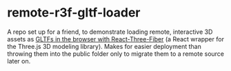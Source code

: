# remote-r3f-gltf-loader
A repo set up for a friend, to demonstrate loading remote, interactive 3D assets as [GLTFs in the browser with React-Three-Fiber](https://docs.pmnd.rs/react-three-fiber/tutorials/loading-models) (a React wrapper for the Three.js 3D modeling library). Makes for easier deployment than throwing them into the public folder only to migrate them to a remote source later on.
